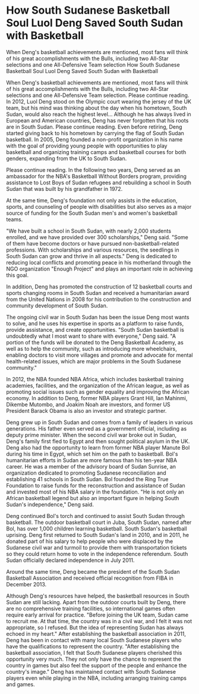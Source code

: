 # How South Sudanese Basketball Soul Luol Deng Saved South Sudan with Basketball

When Deng's basketball achievements are mentioned, most fans will think of his great accomplishments with the Bulls, including two All-Star selections and one All-Defensive Team selection 
 How South Sudanese Basketball Soul Luol Deng Saved South Sudan with Basketball

When Deng's basketball achievements are mentioned, most fans will think of his great accomplishments with the Bulls, including two All-Star selections and one All-Defensive Team selection. Please continue reading. In 2012, Luol Deng stood on the Olympic court wearing the jersey of the UK team, but his mind was thinking about the day when his hometown, South Sudan, would also reach the highest level... Although he has always lived in European and American countries, Deng has never forgotten that his roots are in South Sudan. Please continue reading. Even before retiring, Deng started giving back to his hometown by carrying the flag of South Sudan basketball. In 2005, Deng founded a non-profit organization in his name with the goal of providing young people with opportunities to play basketball and organizing training camps and basketball courses for both genders, expanding from the UK to South Sudan.

Please continue reading. In the following two years, Deng served as an ambassador for the NBA's Basketball Without Borders program, providing assistance to Lost Boys of Sudan refugees and rebuilding a school in South Sudan that was built by his grandfather in 1972.

At the same time, Deng's foundation not only assists in the education, sports, and counseling of people with disabilities but also serves as a major source of funding for the South Sudan men's and women's basketball teams.

"We have built a school in South Sudan, with nearly 2,000 students enrolled, and we have provided over 300 scholarships," Deng said. "Some of them have become doctors or have pursued non-basketball-related professions. With scholarships and various resources, the seedlings in South Sudan can grow and thrive in all aspects." Deng is dedicated to reducing local conflicts and promoting peace in his motherland through the NGO organization "Enough Project" and plays an important role in achieving this goal.

In addition, Deng has promoted the construction of 12 basketball courts and sports changing rooms in South Sudan and received a humanitarian award from the United Nations in 2008 for his contribution to the construction and community development of South Sudan.

The ongoing civil war in South Sudan has been the issue Deng most wants to solve, and he uses his expertise in sports as a platform to raise funds, provide assistance, and create opportunities. "South Sudan basketball is undoubtedly what I most want to share with everyone," Deng said. "A portion of the funds will be donated to the Deng Basketball Academy, as well as to help the community, such as introducing more wheelchairs, enabling doctors to visit more villages and promote and advocate for mental health-related issues, which are major problems in the South Sudanese community."

In 2012, the NBA founded NBA Africa, which includes basketball training academies, facilities, and the organization of the African league, as well as promoting social issues such as gender equality and improving the African economy. In addition to Deng, former NBA players Grant Hill, Ian Mahinmi, Dikembe Mutombo, and Joakim Noah are investors, and former US President Barack Obama is also an investor and strategic partner.

Deng grew up in South Sudan and comes from a family of leaders in various generations. His father even served as a government official, including as deputy prime minister. When the second civil war broke out in Sudan, Deng's family first fled to Egypt and then sought political asylum in the UK. Deng also had the opportunity to learn from former NBA player Manute Bol during his time in Egypt, which set him on the path to basketball. Bol's humanitarian efforts in Sudan are more famous than his ten-year NBA career. He was a member of the advisory board of Sudan Sunrise, an organization dedicated to promoting Sudanese reconciliation and establishing 41 schools in South Sudan. Bol founded the Ring True Foundation to raise funds for the reconstruction and assistance of Sudan and invested most of his NBA salary in the foundation. "He is not only an African basketball legend but also an important figure in helping South Sudan's independence," Deng said.

Deng continued Bol's torch and continued to assist South Sudan through basketball. The outdoor basketball court in Juba, South Sudan, named after Bol, has over 1,000 children learning basketball. South Sudan's basketball uprising. Deng first returned to South Sudan's land in 2010, and in 2011, he donated part of his salary to help people who were displaced by the Sudanese civil war and turmoil to provide them with transportation tickets so they could return home to vote in the independence referendum. South Sudan officially declared independence in July 2011.

Around the same time, Deng became the president of the South Sudan Basketball Association and received official recognition from FIBA in December 2013.

Although Deng's resources have helped, the basketball resources in South Sudan are still lacking. Apart from the outdoor courts built by Deng, there are no comprehensive training facilities, so international games often require early arrival for practice. "Before joining the UK team, Sudan came to recruit me. At that time, the country was in a civil war, and I felt it was not appropriate, so I refused. But the idea of representing Sudan has always echoed in my heart." After establishing the basketball association in 2011, Deng has been in contact with many local South Sudanese players who have the qualifications to represent the country. "After establishing the basketball association, I felt that South Sudanese players cherished this opportunity very much. They not only have the chance to represent the country in games but also feel the support of the people and enhance the country's image." Deng has maintained contact with South Sudanese players even while playing in the NBA, including arranging training camps and games.